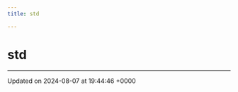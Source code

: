 ```yaml
---
title: std

---
```


# std








-------------------------------

Updated on 2024-08-07 at 19:44:46 +0000